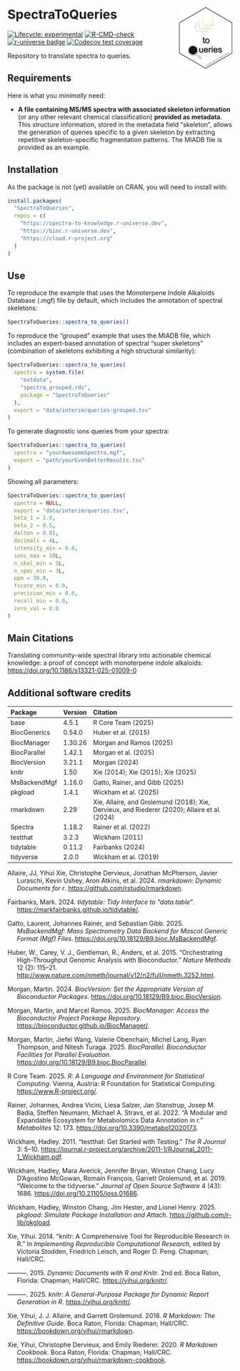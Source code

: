 

<!-- README.md is generated from README.qmd. Please edit that file -->

# SpectraToQueries <img src='https://raw.githubusercontent.com/spectra-to-knowledge/SpectraToQueries/main/man/figures/logo.svg' align="right" height="139" />

<!-- badges: start -->

[![Lifecycle:
experimental](https://img.shields.io/badge/lifecycle-experimental-orange.svg)](https://lifecycle.r-lib.org/articles/stages.html#experimental)
[![R-CMD-check](https://github.com/spectra-to-knowledge/SpectraToQueries/actions/workflows/R-CMD-check.yaml/badge.svg)](https://github.com/spectra-to-knowledge/SpectraToQueries/actions/workflows/R-CMD-check.yaml)
[![r-universe
badge](https://spectra-to-knowledge.r-universe.dev/SpectraToQueries/badges/version?&color=blue&style=classic.png)](https://spectra-to-knowledge.r-universe.dev/SpectraToQueries)
[![Codecov test
coverage](https://codecov.io/gh/spectra-to-knowledge/SpectraToQueries/graph/badge.svg)](https://app.codecov.io/gh/spectra-to-knowledge/SpectraToQueries)
<!-- badges: end -->

Repository to translate spectra to queries.

## Requirements

Here is what you *minimally* need:

- **A file containing MS/MS spectra with associated skeleton
  information** (or any other relevant chemical classification)
  **provided as metadata**. This structure information, stored in the
  metadata field “skeleton”, allows the generation of queries specific
  to a given skeleton by extracting repetitive skeleton-specific
  fragmentation patterns. The MIADB file is provided as an example.

## Installation

As the package is not (yet) available on CRAN, you will need to install
with:

``` r
install.packages(
  "SpectraToQueries",
  repos = c(
    "https://spectra-to-knowledge.r-universe.dev",
    "https://bioc.r-universe.dev",
    "https://cloud.r-project.org"
  )
)
```

## Use

To reproduce the example that uses the Monoterpene Indole Alkaloids
Database (.mgf) file by default, which includes the annotation of
spectral skeletons:

``` r
SpectraToQueries::spectra_to_queries()
```

To reproduce the “grouped” example that uses the MIADB file, which
includes an expert-based annotation of spectral “super skeletons”
(combination of skeletons exhibiting a high structural similarity):

``` r
SpectraToQueries::spectra_to_queries(
  spectra = system.file(
    "extdata",
    "spectra_grouped.rds",
    package = "SpectraToQueries"
  ),
  export = "data/interim/queries-grouped.tsv"
)
```

To generate diagnostic ions queries from your spectra:

``` r
SpectraToQueries::spectra_to_queries(
  spectra = "yourAwesomeSpectra.mgf",
  export = "path/yourEvenBetterResults.tsv"
)
```

Showing all parameters:

``` r
SpectraToQueries::spectra_to_queries(
  spectra = NULL,
  export = "data/interim/queries.tsv",
  beta_1 = 1.0,
  beta_2 = 0.5,
  dalton = 0.01,
  decimals = 4L,
  intensity_min = 0.0,
  ions_max = 10L,
  n_skel_min = 5L,
  n_spec_min = 3L,
  ppm = 30.0,
  fscore_min = 0.0,
  precision_min = 0.0,
  recall_min = 0.0,
  zero_val = 0.0
)
```

## Main Citations

Translating community-wide spectral library into actionable chemical
knowledge: a proof of concept with monoterpene indole alkaloids:
<https://doi.org/10.1186/s13321-025-01009-0>

## Additional software credits

| Package | Version | Citation |
|:---|:---|:---|
| base | 4.5.1 | R Core Team (2025) |
| BiocGenerics | 0.54.0 | Huber et al. (2015) |
| BiocManager | 1.30.26 | Morgan and Ramos (2025) |
| BiocParallel | 1.42.1 | Morgan et al. (2025) |
| BiocVersion | 3.21.1 | Morgan (2024) |
| knitr | 1.50 | Xie (2014); Xie (2015); Xie (2025) |
| MsBackendMgf | 1.16.0 | Gatto, Rainer, and Gibb (2025) |
| pkgload | 1.4.1 | Wickham et al. (2025) |
| rmarkdown | 2.29 | Xie, Allaire, and Grolemund (2018); Xie, Dervieux, and Riederer (2020); Allaire et al. (2024) |
| Spectra | 1.18.2 | Rainer et al. (2022) |
| testthat | 3.2.3 | Wickham (2011) |
| tidytable | 0.11.2 | Fairbanks (2024) |
| tidyverse | 2.0.0 | Wickham et al. (2019) |

<div id="refs" class="references csl-bib-body hanging-indent"
entry-spacing="0">

<div id="ref-rmarkdown2024" class="csl-entry">

Allaire, JJ, Yihui Xie, Christophe Dervieux, Jonathan McPherson, Javier
Luraschi, Kevin Ushey, Aron Atkins, et al. 2024.
*<span class="nocase">rmarkdown</span>: Dynamic Documents for r*.
<https://github.com/rstudio/rmarkdown>.

</div>

<div id="ref-tidytable" class="csl-entry">

Fairbanks, Mark. 2024. *<span class="nocase">tidytable</span>: Tidy
Interface to “<span class="nocase">data.table</span>”*.
<https://markfairbanks.github.io/tidytable/>.

</div>

<div id="ref-MsBackendMgf" class="csl-entry">

Gatto, Laurent, Johannes Rainer, and Sebastian Gibb. 2025.
*MsBackendMgf: Mass Spectrometry Data Backend for Mascot Generic Format
(Mgf) Files*. <https://doi.org/10.18129/B9.bioc.MsBackendMgf>.

</div>

<div id="ref-BiocGenerics" class="csl-entry">

Huber, W., Carey, V. J., Gentleman, R., Anders, et al. 2015.
“Orchestrating High-Throughput Genomic Analysis with Bioconductor.”
*Nature Methods* 12 (2): 115–21.
<http://www.nature.com/nmeth/journal/v12/n2/full/nmeth.3252.html>.

</div>

<div id="ref-BiocVersion" class="csl-entry">

Morgan, Martin. 2024. *BiocVersion: Set the Appropriate Version of
Bioconductor Packages*. <https://doi.org/10.18129/B9.bioc.BiocVersion>.

</div>

<div id="ref-BiocManager" class="csl-entry">

Morgan, Martin, and Marcel Ramos. 2025. *BiocManager: Access the
Bioconductor Project Package Repository*.
<https://bioconductor.github.io/BiocManager/>.

</div>

<div id="ref-BiocParallel" class="csl-entry">

Morgan, Martin, Jiefei Wang, Valerie Obenchain, Michel Lang, Ryan
Thompson, and Nitesh Turaga. 2025. *BiocParallel: Bioconductor
Facilities for Parallel Evaluation*.
<https://doi.org/10.18129/B9.bioc.BiocParallel>.

</div>

<div id="ref-base" class="csl-entry">

R Core Team. 2025. *R: A Language and Environment for Statistical
Computing*. Vienna, Austria: R Foundation for Statistical Computing.
<https://www.R-project.org/>.

</div>

<div id="ref-Spectra" class="csl-entry">

Rainer, Johannes, Andrea Vicini, Liesa Salzer, Jan Stanstrup, Josep M.
Badia, Steffen Neumann, Michael A. Stravs, et al. 2022. “A Modular and
Expandable Ecosystem for Metabolomics Data Annotation in r.”
*Metabolites* 12: 173. <https://doi.org/10.3390/metabo12020173>.

</div>

<div id="ref-testthat" class="csl-entry">

Wickham, Hadley. 2011. “<span class="nocase">testthat</span>: Get
Started with Testing.” *The R Journal* 3: 5–10.
<https://journal.r-project.org/archive/2011-1/RJournal_2011-1_Wickham.pdf>.

</div>

<div id="ref-tidyverse" class="csl-entry">

Wickham, Hadley, Mara Averick, Jennifer Bryan, Winston Chang, Lucy
D’Agostino McGowan, Romain François, Garrett Grolemund, et al. 2019.
“Welcome to the <span class="nocase">tidyverse</span>.” *Journal of Open
Source Software* 4 (43): 1686. <https://doi.org/10.21105/joss.01686>.

</div>

<div id="ref-pkgload" class="csl-entry">

Wickham, Hadley, Winston Chang, Jim Hester, and Lionel Henry. 2025.
*<span class="nocase">pkgload</span>: Simulate Package Installation and
Attach*. <https://github.com/r-lib/pkgload>.

</div>

<div id="ref-knitr2014" class="csl-entry">

Xie, Yihui. 2014. “<span class="nocase">knitr</span>: A Comprehensive
Tool for Reproducible Research in R.” In *Implementing Reproducible
Computational Research*, edited by Victoria Stodden, Friedrich Leisch,
and Roger D. Peng. Chapman; Hall/CRC.

</div>

<div id="ref-knitr2015" class="csl-entry">

———. 2015. *Dynamic Documents with R and Knitr*. 2nd ed. Boca Raton,
Florida: Chapman; Hall/CRC. <https://yihui.org/knitr/>.

</div>

<div id="ref-knitr2025" class="csl-entry">

———. 2025. *<span class="nocase">knitr</span>: A General-Purpose Package
for Dynamic Report Generation in R*. <https://yihui.org/knitr/>.

</div>

<div id="ref-rmarkdown2018" class="csl-entry">

Xie, Yihui, J. J. Allaire, and Garrett Grolemund. 2018. *R Markdown: The
Definitive Guide*. Boca Raton, Florida: Chapman; Hall/CRC.
<https://bookdown.org/yihui/rmarkdown>.

</div>

<div id="ref-rmarkdown2020" class="csl-entry">

Xie, Yihui, Christophe Dervieux, and Emily Riederer. 2020. *R Markdown
Cookbook*. Boca Raton, Florida: Chapman; Hall/CRC.
<https://bookdown.org/yihui/rmarkdown-cookbook>.

</div>

</div>
